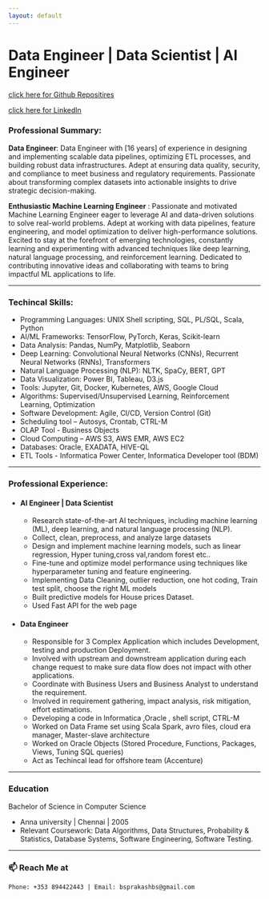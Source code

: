 ```yaml
---
layout: default
---
```


# Data Engineer | Data Scientist | AI Engineer

[click here for Github Repositires](https://github.com/bsprakashbs)

[click here for Linkedln](https://www.linkedin.com/in/prakash-bhavani-selvaraj-523a8a188/)

### Professional Summary:
**Data Engineer**:  Data Engineer with [16 years] of experience in designing and implementing scalable data pipelines, optimizing ETL processes, and building robust data infrastructures. Adept at ensuring data quality, security, and compliance to meet business and regulatory requirements. Passionate about transforming complex datasets into actionable insights to drive strategic decision-making.

**Enthusiastic Machine Learning Engineer** : Passionate and motivated Machine Learning Engineer eager to leverage AI and data-driven solutions to solve real-world problems. Adept at working with data pipelines, feature engineering, and model optimization to deliver high-performance solutions. Excited to stay at the forefront of emerging technologies, constantly learning and experimenting with advanced techniques like deep learning, natural language processing, and reinforcement learning. Dedicated to contributing innovative ideas and collaborating with teams to bring impactful ML applications to life.
* * *
### Techincal Skills:

*   Programming Languages: UNIX Shell scripting, SQL, PL/SQL, Scala, Python
*   AI/ML Frameworks: TensorFlow, PyTorch, Keras, Scikit-learn
*   Data Analysis: Pandas, NumPy, Matplotlib, Seaborn
*   Deep Learning: Convolutional Neural Networks (CNNs), Recurrent Neural Networks (RNNs), Transformers
*   Natural Language Processing (NLP): NLTK, SpaCy, BERT, GPT
*   Data Visualization: Power BI, Tableau, D3.js
*   Tools: Jupyter, Git, Docker, Kubernetes, AWS, Google Cloud
*   Algorithms: Supervised/Unsupervised Learning, Reinforcement Learning, Optimization
*   Software Development: Agile, CI/CD, Version Control (Git)
*   Scheduling tool – Autosys, Crontab, CTRL-M
*   OLAP Tool - Business Objects
*   Cloud Computing – AWS S3, AWS EMR, AWS EC2
*   Databases: Oracle, EXADATA, HIVE-QL 
*   ETL Tools - Informatica Power Center, Informatica Developer tool (BDM)
  
 * * *
 
### Professional Experience:
- #### AI Engineer | Data Scientist
  
  - Research state-of-the-art AI techniques, including machine learning (ML), deep learning, and natural language processing (NLP).
  - Collect, clean, preprocess, and analyze large datasets
  - Design and implement machine learning models, such as  linear regression, Hyper tuning,cross val,random forest etc..
  - Fine-tune and optimize model performance using techniques like hyperparameter tuning and feature engineering.
  - Implementing Data Cleaning, outlier reduction, one hot coding, Train test split, choose the right ML models
  - Built predictive models for House prices Dataset.
  - Used Fast API for the web page


- #### Data Engineer
  - Responsible for 3 Complex Application which includes Development, testing and production Deployment.
  - Involved with upstream and downstream application during each change request to make sure data flow does not impact with other applications.
  - Coordinate with Business Users and Business Analyst to understand the requirement.
  - Involved in requirement gathering, impact analysis, risk mitigation, effort estimations.
  - Developing a code in Informatica ,Oracle , shell script, CTRL-M   
  - Worked on Data Frame set using Scala Spark, avro files, cloud era manager, Master-slave architecture
  - Worked on Oracle Objects (Stored Procedure, Functions, Packages, Views, Tuning SQL queries)
  - Act as Techincal lead for offshore team (Accenture)
  
* * *
### Education

Bachelor of Science in Computer Science
  - Anna university | Chennai | 2005
  - Relevant Coursework: Data Algorithms, Data Structures, Probability & Statistics, Database Systems, Software Engineering, Software Testing.
    
* * *

###  📫 Reach Me at
```
Phone: +353 894422443 | Email: bsprakashbs@gmail.com
```

